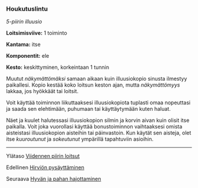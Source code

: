 ### Houkutuslintu

*5-piirin illuusio*

**Loitsimisviive:** 1 toiminto

**Kantama:** itse

**Komponentit:** ele

**Kesto:** keskittyminen, korkeintaan 1 tunnin

Muutut *näkymättömäksi* samaan aikaan kuin illuusiokopio sinusta ilmestyy paikallesi. Kopio kestää koko loitsun keston ajan, mutta *näkymättömyys* lakkaa, jos hyökkäät tai loitsit.

Voit käyttää toiminnon liikuttaaksesi illuusiokopiota tuplasti omaa nopeuttasi ja saada sen elehtimään, puhumaan tai käyttäytymään kuten haluat.

Näet ja kuulet halutessasi illuusiokopion silmin ja korvin aivan kuin olisit itse paikalla. Voit joka vuorollasi käyttää bonustoiminnon vaihtaaksesi omista aisteistasi illuusiokopion aisteihin tai päinvastoin. Kun käytät sen aisteja, olet itse *kuuroutunut* ja *sokeutunut* ympärillä tapahtuviin asioihin.

---

Ylätaso [Viidennen piirin loitsut](5_piirin_loitsut.md)

Edellinen [Hirviön pysäyttäminen](Hirviön_pysäyttäminen.md)

Seuraava [Hyvän ja pahan hajottaminen](Hyvän_ja_pahan_hajottaminen.md)
